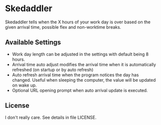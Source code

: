 # Skedaddler
Skedaddler tells when the X hours of your work day is over based on the given arrival time, possible flex and non-worktime breaks.

## Available Settings

* Work day length can be adjusted in the settings with default being 8 hours.
* Arrival time auto adjust modifies the arrival time when it is automatically refreshed (on startup or by auto refresh)
* Auto refresh arrival time when the program notices the day has changed. Useful when sleeping the computer, the value will be updated on wake up.
* Optional URL opening prompt when auto arrival update is executed.

## License
I don't really care. See details in file LICENSE.
